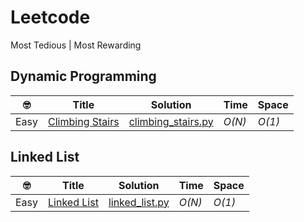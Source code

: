 # Leetcode
Most Tedious | Most Rewarding

## Dynamic Programming
|  🤓  | Title | Solution | Time | Space |
| --- | ----- | -------- | ---- | ----- |
| Easy | [Climbing Stairs](https://leetcode.com/problems/climbing-stairs/#/solutions) | [climbing_stairs.py](./scripts/climbing_stairs.py) | _O(N)_ | _O(1)_ |

## Linked List
|  🤓  | Title | Solution | Time | Space |
| --- | ----- | -------- | ---- | ----- |
| Easy | [Linked List](https://leetcode.com/problems/reverse-linked-list/) | [linked_list.py](./scripts/linked_list.py) | _O(N)_ | _O(1)_ |